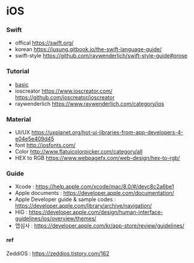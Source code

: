 # iOS


### Swift
- offical https://swift.org/
- korean https://jusung.gitbook.io/the-swift-language-guide/
- swift-style https://github.com/raywenderlich/swift-style-guide#prose

### Tutorial
- [basic](https://developer.apple.com/library/archive/referencelibrary/GettingStarted/DevelopiOSAppsSwift/BuildABasicUI.html#//apple_ref/doc/uid/TP40015214-CH5-SW1)
- ioscreator https://www.ioscreator.com/ https://github.com/ioscreator/ioscreator
- raywenderlich https://www.raywenderlich.com/category/ios

### Material
- UI/UX https://uxplanet.org/hot-ui-libraries-from-app-developers-4-e04e5e409d45
- font http://iosfonts.com/
- Color http://www.flatuicolorpicker.com/category/all
- HEX to RGB https://www.webpagefx.com/web-design/hex-to-rgb/

### Guide
- Xcode : https://help.apple.com/xcode/mac/8.0/#/devc8c2a6be1
- Apple documents : https://developer.apple.com/documentation/
- Apple Developer guide & sample codes : https://developer.apple.com/library/archive/navigation/
- HIG : https://developer.apple.com/design/human-interface-guidelines/ios/overview/themes/
- 앱심사 : https://developer.apple.com/kr/app-store/review/guidelines/



#### ref
ZeddiOS : https://zeddios.tistory.com/162
